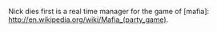 Nick dies first is a real time manager for the game of [mafia]: http://en.wikipedia.org/wiki/Mafia_(party_game).

